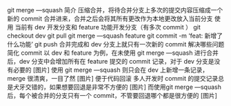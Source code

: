 git merge —squash
简介
压缩合并，将待合并分支上多次的提交内容压缩成一个新的 commit 合并进来，合并之后会将其所有更改作为本地更改放入当前分支
使用
当前有 dev 开发分支和 feature 功能开发分支（有多次 commit ）
git checkout dev
git pull
git merge —squash feature
git commit -m ‘feat: 新增了什么功能’
git push
合并完成和 dev 分支上就只有一次新的 commit
解决哪些问题
简化 commit
以 dev 和 feature 为例，在未使用 git merge —squash 进行合并后，dev 分支中会增加所有在 feature 提交的 commit 记录，对于 dev 分支是没有必要的
[图片]
使用 git merge —squash 则只会在 dev 上新增一条记录，merge 很清爽，一目了然
[图片]
便于代码回滚
多人开发时 commit 的提交记录总是犬牙交错的，如果想要回退是非常不方便的
[图片]
而使用git merge —squash后，每个被合并的分支只有一个 commit，不管要回退哪个都是很方便的
[图片]
